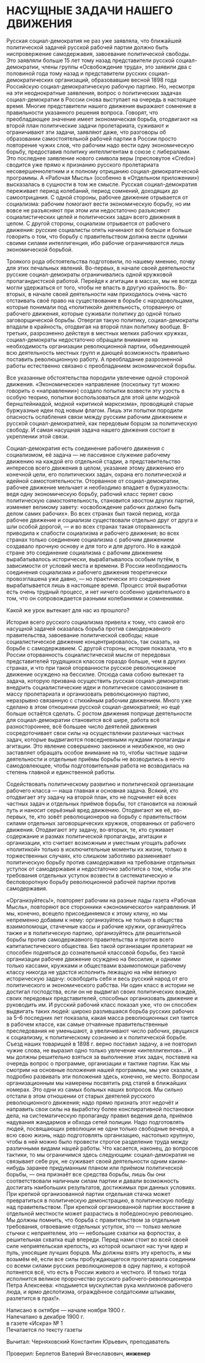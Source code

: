 # НАСУЩНЫЕ ЗАДАЧИ НАШЕГО ДВИЖЕНИЯ

Русская социал-демократия не раз уже заявляла, что ближайшей политической задачей русской рабочей партии должно быть ниспровержение самодержавия, завоевание политической свободы. Это заявляли больше 15 лет тому назад представители русской социал-демократии, члены группы «Освобождение труда», это заявили два с половиной года тому назад и представители русских социал-демократических организаций, образовавшие весной 1898 года Российскую социал-демократическую рабочую партию. Но, несмотря на эти неоднократные заявления, вопрос о политических задачах социал-демократии в России снова выступает на очередь в настоящее время. Многие представители нашего движения выражают сомнение в правильности указанного решения вопроса. Говорят, что преобладающее значение имеет экономическая борьба, отодвигают на второй план политические задачи пролетариата, суживают и ограничивают эти задачи, заявляют даже, что разговоры об образовании самостоятельной рабочей партии в России просто повторение чужих слов, что рабочим надо вести одну экономическую борьбу, предоставив политику интеллигентам в союзе с либералами. Это последнее заявление нового символа веры (пресловутое «Credo») сводится уже прямо к признанию русского пролетариата несовершеннолетним и к полному отрицанию социал-демократической программы. А «Рабочая Мысль» (особенно в «Отдельном приложении») высказалась в сущности в том же смысле. Русская социал-демократия переживает период колебаний, период сомнений, доходящих до самоотрицания. С одной стороны, рабочее движение отрывается от социализма: рабочим помогают вести экономическую борьбу, но им вовсе не разъясняют при этом или недостаточно разъясняют социалистических целей и политических задач всего движения в целом. С другой стороны, социализм отрывается от рабочего движения: русские социалисты опять начинают всё больше и больше говорить о том, что борьбу с правительством должна вести одними своими силами интеллигенция, ибо рабочие ограничиваются лишь экономической борьбой.

Троякого рода обстоятельства подготовили, по нашему мнению, почву для этих печальных явлений. Во-первых, в начале своей деятельности русские социал-демократы ограничивались одной кружковой пропагандистской работой. Перейдя к агитации в массах, мы не всегда могли удержаться от того, чтобы не впасть в другую крайность. Во-вторых, в начале своей деятельности нам приходилось очень часто отстаивать своё право на существование в борьбе с народовольцами, которые понимали под «политикой» деятельность, оторванную от рабочего движения, которые суживали политику до одной только заговорщической борьбы. Отвергая такую политику, социал-демократы впадали в крайность, отодвигая на второй план политику вообще. В-третьих, разрозненно действуя в местных мелких рабочих кружках, социал-демократы недостаточно обращали внимание на необходимость организации революционной партии, объединяющей всю деятельность местных групп и дающей возможность правильно поставить революционную работу. А преобладание разрозненной работы естественно связано с преобладанием экономической борьбы.

Все указанные обстоятельства породили увлечение одной стороной движения. «Экономическое» направление (поскольку тут можно говорить о «направлении») создало попытки возвести эту узость в особую теорию, попытки воспользоваться для этой цели модной бернштейниадой, модной «критикой марксизма», проводящей старые буржуазные идеи под новым флагом. Лишь эти попытки породили опасность ослабления связи между русским рабочим движением и русской социал-демократией, как передовым борцом за политическую свободу. И самая насущная задача нашего движения состоит в укреплении этой связи.

Социал-демократия есть соединение рабочего движения с социализмом, её задача — не пассивное служение рабочему движению на каждой его отдельной стадии, а представительство интересов всего движения в целом, указание этому движению его конечной цели, его политических задач, охрана его политической и идейной самостоятельности. Оторванное от социал-демократии, рабочее движение мельчает и необходимо впадает в буржуазность: ведя одну экономическую борьбу, рабочий класс теряет свою политическую самостоятельность, становится хвостом других партий, изменяет великому завету: «освобождение рабочих должно быть делом самих рабочих». Во всех странах был такой период, когда рабочее движение и социализм существовали отдельно друг от друга и шли особой дорогой, — и во всех странах такая оторванность приводила к слабости социализма и рабочего движения; во всех странах только соединение социализма с рабочим движением создавало прочную основу и для того и для другого. Но в каждой стране это соединение социализма с рабочим движением вырабатывалось исторически, вырабатывалось особым путём, в зависимости от условий места и времени. В России необходимость соединения социализма и рабочего движения теоретически провозглашена уже давно, — но практически это соединение вырабатывается лишь в настоящее время. Процесс этой выработки есть очень трудный процесс, и нет ничего особенно удивительного в том, что он сопровождается разными колебаниями и сомнениями.

Какой же урок вытекает для нас из прошлого?

История всего русского социализма привела к тому, что самой его насущной задачей оказалась борьба против самодержавного правительства, завоевание политической свободы; наше социалистическое движение концентрировалось, так сказать, на борьбе с самодержавием. С другой стороны, история показала, что в России оторванность социалистической мысли от передовых представителей трудящихся классов гораздо больше, чем в других странах, и что при такой оторванности русское революционное движение осуждено на бессилие. Отсюда сама собою вытекает та задача, которую призвана осуществить русская социал-демократия: внедрить социалистические идеи и политическое самосознание в массу пролетариата и организовать революционную партию, неразрывно связанную с стихийным рабочим движением. Много уже сделано в этом отношении русской социал-демократией; но ещё больше остаётся сделать. С ростом движения поприще деятельности для социал-демократии становится всё шире, работа всё разностороннее, всё большее число деятелей движения сосредоточивает свои силы на осуществлении различных частных задач, которые выдвигаются повседневными нуждами пропаганды и агитации. Это явление совершенно законное и неизбежное, но оно заставляет обращать особое внимание на то, чтобы частные задачи деятельности и отдельные приёмы борьбы не возводились в нечто самодовлеющее, чтобы подготовительная работа не возводилась на степень главной и единственной работы.

Содействовать политическому развитию и политической организации рабочего класса — наша главная и основная задача. Всякий, кто отодвигает эту задачу на второй план, кто не подчиняет ей всех частных задач и отдельных приёмов борьбы, тот становится на ложный путь и наносит серьёзный вред движению. Отодвигают же её, во-первых, те, кто зовёт революционеров на борьбу с правительством силами отдельных заговорщических кружков, оторванных от рабочего движения. Отодвигают эту задачу, во-вторых, те, кто суживает содержание и размах политической пропаганды, агитации и организации, кто считает возможным и уместным угощать рабочих «политикой» только в исключительные моменты их жизни, только в торжественных случаях, кто слишком заботливо разменивает политическую борьбу против самодержавия на требование отдельных уступок от самодержавия и недостаточно заботится о том, чтобы эти требования отдельных уступок возвести в систематическую и бесповоротную борьбу революционной рабочей партии против самодержавия.

«Организуйтесь!», повторяет рабочим на разные лады газета «Рабочая Мысль», повторяют все сторонники «экономического» направления. И мы, конечно, всецело присоединяемся к этому кличу, но мы непременно добавим к нему: организуйтесь не только в общества взаимопомощи, стачечные кассы и рабочие кружки, организуйтесь также и в политическую партию, организуйтесь для решительной борьбы против самодержавного правительства и против всего капиталистического общества. Без такой организации пролетариат не способен подняться до сознательной классовой борьбы, без такой организации рабочее движение осуждено на бессилие, и одними только кассами, кружками и обществами взаимопомощи рабочему классу никогда не удастся исполнить лежащую на нём великую историческую задачу: освободить себя и весь русский народ от его политического и экономического рабства. Ни один класс в истории не достигал господства, если он не выдвигал своих политических вождей, своих передовых представителей, способных организовать движение и руководить им. И русский рабочий класс показал уже, что он способен выдвигать таких людей: широко разлившаяся борьба русских рабочих за 5–6 последних лет показала, какая масса революционных сил таится в рабочем классе, как самые отчаянные правительственные преследования не уменьшают, а увеличивают число рабочих, рвущихся к социализму, к политическому сознанию и к политической борьбе. Съезд наших товарищей в 1898 г. верно поставил задачу, а не повторил чужие слова, не выразил одно только увлечение «интеллигентов»... И мы должны решительно взяться за выполнение этих задач, поставив на очередь вопрос о программе, организации и тактике партии. Как мы смотрим на основные положения нашей программы, мы уже сказали, а подробно развивать эти положения здесь, конечно, не место. Вопросам организационным мы намерены посвятить ряд статей в ближайших номерах. Это одни из самых больных наших вопросов. Мы сильно отстали в этом отношении от старых деятелей русского революционного движения; надо прямо признать этот недочёт и направить свои силы на выработку более конспиративной постановки дела, на систематическую пропаганду правил ведения дела, приёмов надувания жандармов и обхода сетей полиции. Надо подготовлять людей, посвящающих революции не одни только свободные вечера, а всю свою жизнь, надо подготовлять организацию, настолько крупную, чтобы в ней можно было провести строгое разделение труда между различными видами нашей работы. Что касается, наконец, до вопросов тактики, то мы ограничимся здесь следующим: социал-демократия не связывает себе рук, не суживает своей деятельности одним каким-нибудь заранее придуманным планом или приёмом политической борьбы, — она признаёт все средства борьбы, лишь бы они соответствовали наличным силам партии и давали возможность достигать наибольших результатов, достижимых при данных условиях. При крепкой организованной партии отдельная стачка может превратиться в политическую демонстрацию, в политическую победу над правительством. При крепкой организованной партии восстание в отдельной местности может разрастись в победоносную революцию. Мы должны помнить, что борьба с правительством за отдельные требования, отвоевание отдельных уступок, это — только мелкие стычки с неприятелем, это — небольшие схватки на форпостах, а решительная схватка ещё впереди. Перед нами стоит во всей своей силе неприятельская крепость, из которой осыпают нас тучи ядер и пуль, уносящие лучших борцов. Мы должны взять эту крепость, и мы возьмём её, если все силы пробуждающегося пролетариата соединим со всеми силами русских революционеров в одну партию, к которой потянется всё, что есть в России живого и честного. И только тогда исполнится великое пророчество русского рабочего-революционера Петра Алексеева: «подымется мускулистая рука миллионов рабочего люда, и ярмо деспотизма, ограждённое солдатскими штыками, разлетится в прах!».

Написано в октябре — начале ноября 1900 г.  
Напечатано в декабре 1900 г.  
в газете «Искра» № 1  
Печатается по тексту газеты

Вычитал: Черняховский Константин Юрьевич, преподаватель

Проверил: Берлетов Валерий Вячеславович, **инженер**